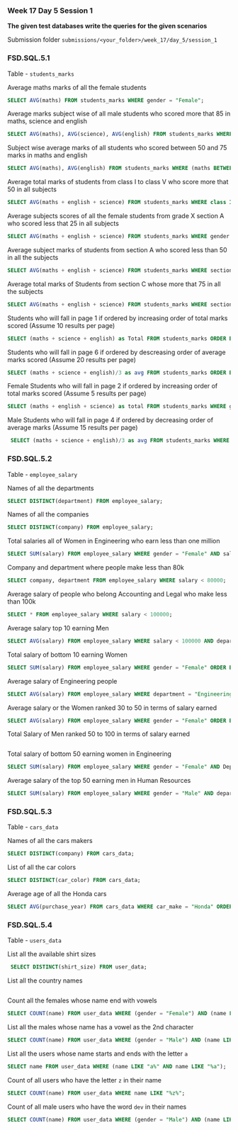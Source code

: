 ### Week 17 Day 5 Session 1

**The given test databases write the queries for the given scenarios**

Submission folder `submissions/<your_folder>/week_17/day_5/session_1`

### FSD.SQL.5.1

Table - `students_marks`

Average maths marks of all the female students

```sql
SELECT AVG(maths) FROM students_marks WHERE gender = "Female";
```

Average marks subject wise of all male students who scored more that 85 in maths, science and english

```sql
SELECT AVG(maths), AVG(science), AVG(english) FROM students_marks WHERE gender = "Male" AND (science > 85) AND (maths > 85) AND (english > 85);
```

Subject wise average marks of all students who scored between 50 and 75 marks in maths and english

```sql
SELECT AVG(maths), AVG(english) FROM students_marks WHERE (maths BETWEEN 50 AND  75) AND (english BETWEEN 50 AND 75);
```

Average total marks of students from class I to class V who score more that 50 in all subjects

```sql
SELECT AVG(maths + english + science) FROM students_marks WHERE class IN ("I", "II", "III", "IV" "V") AND (maths > 50) AND (science > 50) AND (english > 50);


```

Average subjects scores of all the female students from grade X  section A who scored  less that 25 in all subjects

```sql
SELECT AVG(maths + english + science) FROM students_marks WHERE gender = "Female" AND(class < 25 AND english < 25 AND science < 25);

```


Average subject marks of students from section A who scored less than 50 in all the subjects

```sql
SELECT AVG(maths + english + science) FROM students_marks WHERE section = "A" AND (maths < 50 AND english < 50 AND science < 50);
```

Average total marks of Students from section C whose more that 75 in all the subjects

```sql
SELECT AVG(maths + english + science) FROM students_marks WHERE section = "C" AND (maths > 75 AND english > 75 AND science > 75);

```

Students who will fall in page 1 if ordered by increasing order of total marks scored (Assume 10 results per page)

```sql
SELECT (maths + science + english) as Total FROM students_marks ORDER BY Total ASC LIMIT 10;
```

Students who will fall in page 6 if ordered by descreasing order of average marks scored (Assume 20 results per page)

```sql
SELECT (maths + science + english)/3 as avg FROM students_marks ORDER BY avg DESC LIMIT 100, 20;

```


Female Students who will fall in page 2 if ordered by increasing order of total marks scored (Assume 5 results per page)

```sql
SELECT (maths + english + science) as total FROM students_marks WHERE gender = "Female" ORDER BY total ASC LIMIT 5, 5;
```

Male Students who will fall in page 4 if ordered by decreasing order of average marks (Assume 15 results per page)

```sql
 SELECT (maths + science + english)/3 as avg FROM students_marks WHERE gender = "Male" ORDER BY avg DESC LIMIT 45, 15;
```

### FSD.SQL.5.2

Table - `employee_salary`

Names of all the departments

```sql
SELECT DISTINCT(department) FROM employee_salary;

```

Names of all the companies

```sql
SELECT DISTINCT(company) FROM employee_salary;
```

Total salaries all of Women in Engineering who earn less than one million

```sql
SELECT SUM(salary) FROM employee_salary WHERE gender = "Female" AND salary < 100000000;

```

Company and department where people make less than 80k

```sql
SELECT company, department FROM employee_salary WHERE salary < 80000;

```

Average salary of people who belong Accounting and Legal who make less than 100k 

```sql
SELECT * FROM employee_salary WHERE salary < 100000;
```

Average salary top 10 earning Men

```sql
SELECT AVG(salary) FROM employee_salary WHERE salary < 100000 AND department IN ("Accounting", "Legal");

```

Total salary of bottom 10 earning Women

```sql
SELECT SUM(salary) FROM employee_salary WHERE gender = "Female" ORDER BY salary ASC LIMIT 10;
```

Average salary of  Engineering people

```sql
SELECT AVG(salary) FROM employee_salary WHERE department = "Engineering";

```

Average salary or the Women ranked 30 to 50 in terms of salary earned

```sql
SELECT AVG(salary) FROM employee_salary WHERE gender = "Female" ORDER BY salary DESC LIMIT 10, 20;

```

Total Salary of Men ranked 50 to 100 in terms of salary earned

```sql

```

Total salary of bottom 50 earning women in Engineering

```sql
SELECT SUM(salary) FROM employee_salary WHERE gender = "Female" AND Department = "Engineering" ORDER BY salary DESC LIMIT 50;
```

Average salary of the top 50 earning men in Human Resources

```sql
SELECT SUM(salary) FROM employee_salary WHERE gender = "Male" AND department = "Human Resources" ORDER BY salary DESC LIMIT 50;
```

### FSD.SQL.5.3

Table - `cars_data`

Names of all the cars makers
```sql
SELECT DISTINCT(company) FROM cars_data;

```

List of all the car colors
```sql
SELECT DISTINCT(car_color) FROM cars_data;
```

Average age of all the Honda cars 
```sql
SELECT AVG(purchase_year) FROM cars_data WHERE car_make = "Honda" ORDER BY purchase_year ASC;
```


### FSD.SQL.5.4

Table - `users_data`

List all the available shirt sizes

```sql
 SELECT DISTINCT(shirt_size) FROM user_data;
```

List all the country names 

```sql

```

Count all the females whose name end with vowels

```sql
SELECT COUNT(name) FROM user_data WHERE (gender = "Female") AND (name LIKE "%a" OR name LIKE "%e" OR name LIKE "%i" OR name LIKE "%o" OR name LIKE "%u");
```

List all the males whose name has a vowel as the 2nd character

```sql
SELECT COUNT(name) FROM user_data WHERE (gender = "Male") AND (name LIKE "_a%" OR name LIKE "_e%" OR name LIKE "_i%" OR name LIKE "_o%" OR name LIKE "_u%");

```

List all the users whose name starts and ends with the letter `a`

```sql
SELECT name FROM user_data WHERE (name LIKE "a%" AND name LIKE "%a");

```

Count of all users who have the letter `z` in their name

```sql
SELECT COUNT(name) FROM user_data WHERE name LIKE "%z%";
```

Count of all male users who have the word `dev` in their names

```sql
SELECT COUNT(name) FROM user_data WHERE (gender = "Male") AND (name LIKE "%dev%");
```